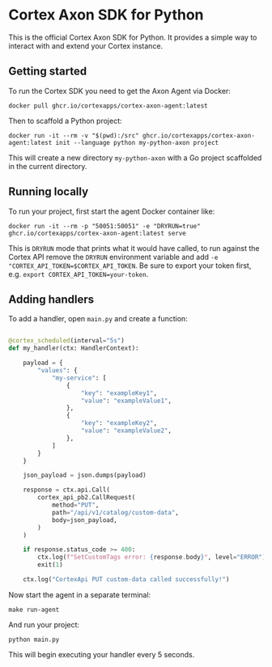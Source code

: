 # Cortex Axon SDK for Python

This is the official Cortex Axon SDK for Python. It provides a simple way to interact with and extend your Cortex instance.

## Getting started

To run the Cortex SDK you need to get the Axon Agent via Docker:

```
docker pull ghcr.io/cortexapps/cortex-axon-agent:latest
```

Then to scaffold a Python project:

```
docker run -it --rm -v "$(pwd):/src" ghcr.io/cortexapps/cortex-axon-agent:latest init --language python my-python-axon project
```

This will create a new directory `my-python-axon` with a Go project scaffolded in the current directory.

## Running locally

To run your project, first start the agent Docker container like:

```
docker run -it --rm -p "50051:50051" -e "DRYRUN=true" ghcr.io/cortexapps/cortex-axon-agent:latest serve
```

This is `DRYRUN` mode that prints what it would have called, to run against the Cortex API remove the `DRYRUN` environment variable and add `-e "CORTEX_API_TOKEN=$CORTEX_API_TOKEN`.  Be sure to export your token first, e.g. `export CORTEX_API_TOKEN=your-token`.


## Adding handlers

To add a handler, open `main.py` and create a function:

```python

@cortex_scheduled(interval="5s")
def my_handler(ctx: HandlerContext):

    payload = {
        "values": {
            "my-service": [
                {
                    "key": "exampleKey1",
                    "value": "exampleValue1",
                },
                {
                    "key": "exampleKey2",
                    "value": "exampleValue2",
                },
            ]
        }
    }

    json_payload = json.dumps(payload)

    response = ctx.api.Call(
        cortex_api_pb2.CallRequest(
            method="PUT",
            path="/api/v1/catalog/custom-data",
            body=json_payload,
        )
    )

    if response.status_code >= 400:
        ctx.log(f"SetCustomTags error: {response.body}", level="ERROR")
        exit(1)

    ctx.log("CortexApi PUT custom-data called successfully!")

```

Now start the agent in a separate terminal:
```
make run-agent
```

And run your project:
```
python main.py
```

This will begin executing your handler every 5 seconds.





